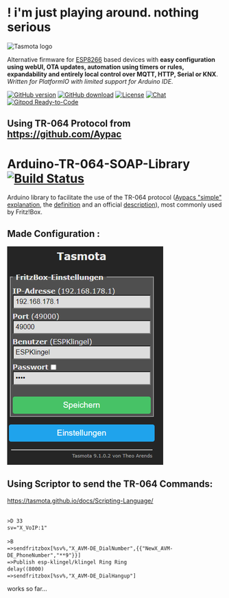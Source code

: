 # ! i'm just playing around. nothing serious



![Tasmota logo](/tools/logo/TASMOTA_FullLogo_Vector.svg)

Alternative firmware for [ESP8266](https://en.wikipedia.org/wiki/ESP8266) based devices with **easy configuration using webUI, OTA updates, automation using timers or rules, expandability and entirely local control over MQTT, HTTP, Serial or KNX**.
_Written for PlatformIO with limited support for Arduino IDE._

[![GitHub version](https://img.shields.io/github/release/arendst/Tasmota.svg)](https://github.com/arendst/Tasmota/releases/latest)
[![GitHub download](https://img.shields.io/github/downloads/arendst/Tasmota/total.svg)](https://github.com/arendst/Tasmota/releases/latest)
[![License](https://img.shields.io/github/license/arendst/Tasmota.svg)](LICENSE.txt)
[![Chat](https://img.shields.io/discord/479389167382691863.svg)](https://discord.gg/Ks2Kzd4)
[![Gitpod Ready-to-Code](https://img.shields.io/badge/Gitpod-Ready--to--Code-blue?logo=gitpod)](https://gitpod.io/#https://github.com/arendst/Tasmota)




## Using TR-064 Protocol from https://github.com/Aypac

# Arduino-TR-064-SOAP-Library [![Build Status](https://travis-ci.com/Aypac/Arduino-TR-064-SOAP-Library.svg?branch=master)](https://travis-ci.com/Aypac/Arduino-TR-064-SOAP-Library)
Arduino library to facilitate the use of the TR-064 protocol ([Aypacs "simple" explanation](https://github.com/Aypac/Arduino-TR-064-SOAP-Library/wiki/How-does-the-TR-064-protocol-work%3F), the [definition](https://www.broadband-forum.org/technical/download/TR-064.pdf) and an official [description](https://avm.de/fileadmin/user_upload/Global/Service/Schnittstellen/AVM_TR-064_first_steps.pdf)), most commonly used by Fritz!Box.

## Made Configuration :

![Tasmota logo](/tools/screenshots/FritzMenu.PNG)

## Using Scriptor to send the TR-064 Commands:

https://tasmota.github.io/docs/Scripting-Language/

```

>D 33
sv="X_VoIP:1"

>B
=>sendfritzbox[%sv%,"X_AVM-DE_DialNumber",{{"NewX_AVM-DE_PhoneNumber","**9"}}]
=>Publish esp-klingel/klingel Ring Ring
delay((8000)
=>sendfritzbox[%sv%,"X_AVM-DE_DialHangup"]

```

works so far...
